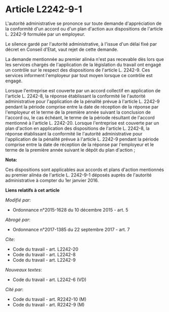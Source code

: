 # Article L2242-9-1

L'autorité administrative se prononce sur toute demande d'appréciation de la conformité d'un accord ou d'un plan d'action aux
dispositions de l'article L. 2242-9 formulée par un employeur. 

Le silence gardé par l'autorité administrative, à l'issue d'un délai fixé par décret en Conseil d'Etat, vaut rejet de cette
demande. 

La demande mentionnée au premier alinéa n'est pas recevable dès lors que les services chargés de l'application de la
législation du travail ont engagé un contrôle sur le respect des dispositions de l'article L. 2242-9. Ces services informent
l'employeur par tout moyen lorsque ce contrôle est engagé. 

Lorsque l'entreprise est couverte par un accord collectif en application de l'article L. 2242-8, la réponse établissant la
conformité lie l'autorité administrative pour l'application de la pénalité prévue à l'article L. 2242-9 pendant la période
comprise entre la date de réception de la réponse par l'employeur et le terme de la première année suivant la conclusion de
l'accord ou, le cas échéant, le terme de la période résultant de l'accord mentionné à l'article L. 2242-20. Lorsque
l'entreprise est couverte par un plan d'action en application des dispositions de l'article L. 2242-8, la réponse établissant
la conformité lie l'autorité administrative pour l'application de la pénalité prévue à l'article L. 2242-9 pendant la période
comprise entre la date de réception de la réponse par l'employeur et le terme de la première année suivant le dépôt du plan
d'action ;

**Nota:**

Ces dispositions sont applicables aux accords et plans d'action mentionnés au premier alinéa de l'article L. 2242-9-1 déposés
auprès de l'autorité administrative à compter du 1er janvier 2016.

**Liens relatifs à cet article**

_Modifié par_:

  - Ordonnance n°2015-1628 du 10 décembre 2015 - art. 5

_Abrogé par_:

  - Ordonnance n°2017-1385 du 22 septembre 2017 - art. 7

_Cite_:

  - Code du travail - art. L2242-20
  - Code du travail - art. L2242-8
  - Code du travail - art. L2242-9

_Nouveaux textes_:

  - Code du travail - art. L2242-6 (VD)

_Cité par_:

  - Code du travail - art. R2242-10 (M)
  - Code du travail - art. R2242-9 (M)
